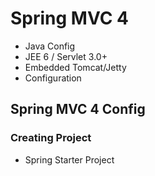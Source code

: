 # Spring MVC 4

- Java Config
- JEE 6 / Servlet 3.0+
- Embedded Tomcat/Jetty
- Configuration

## Spring MVC 4 Config

### Creating Project

- Spring Starter Project


